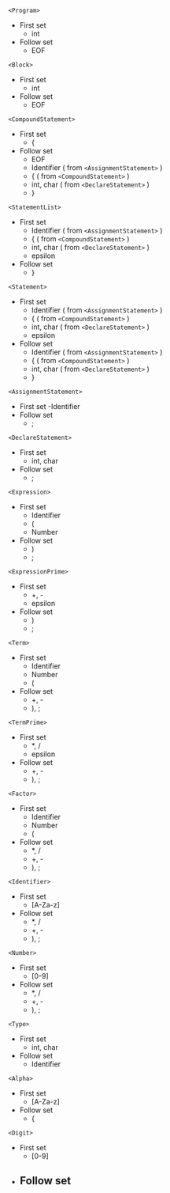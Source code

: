 `<Program>`
- First set
	- int
- Follow set
	- EOF

`<Block>`
- First set
	- int
- Follow set
	- EOF

`<CompoundStatement>`
- First set
	- {
- Follow set
	- EOF
	-  Identifier ( from `<AssignmentStatement>` )
	- { ( from `<CompoundStatement>` )
	- int, char ( from `<DeclareStatement>` )
	- } 

`<StatementList>`
- First set
	- Identifier ( from `<AssignmentStatement>` )
	- { ( from `<CompoundStatement>` )
	- int, char ( from `<DeclareStatement>` )
	- epsilon
- Follow set
	- }

`<Statement>`
- First set
	- Identifier ( from `<AssignmentStatement>` )
	- { ( from `<CompoundStatement>` )
	- int, char ( from `<DeclareStatement>` )
	- epsilon
- Follow set
	- Identifier ( from `<AssignmentStatement>` )
	- { ( from `<CompoundStatement>` )
	- int, char ( from `<DeclareStatement>` )
	- } 

`<AssignmentStatement>`
- First set
	-Identifier 
- Follow set
	- ;

`<DeclareStatement>`
- First set
	- int, char
- Follow set
	- ;

`<Expression>`
- First set
	- Identifier 
    - (
    - Number
- Follow set
	- )
	- ;

`<ExpressionPrime>`
- First set
	- +, -
	- epsilon
- Follow set
	- )
	- ;

`<Term>`
- First set
	- Identifier 
    - Number
    - (
- Follow set
	- +, -
	- ), ;

`<TermPrime>`
- First set
	- \*, /
	- epsilon
- Follow set
	- +, -
	- ), ;

`<Factor>`
- First set
	- Identifier
	- Number 
	- (
- Follow set
	- \*, /
	- +, -
	- ), ;

`<Identifier>`
- First set
	- [A-Za-z]
- Follow set
	- \*, /
	- +, -
	- ), ;

`<Number>`
- First set
	- [0-9]
- Follow set
	- \*, /
	- +, -
	- ), ;

`<Type>`
- First set
	- int, char
- Follow set
	- Identifier 

`<Alpha>`
- First set
	- [A-Za-z]
- Follow set
	- {

`<Digit>`
- First set
	- [0-9]
- Follow set
	- 